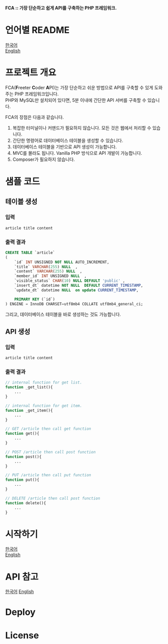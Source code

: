 **FCA :: 가장 단순하고 쉽게 API를 구축하는 PHP 프레임워크.**

# 언어별 README
[한국어](https://github.com/freetercoder/fca/blob/main/README.md)  
[English](https://github.com/freetercoder/fca/blob/main/docs/readme/en.md)

# 프로젝트 개요
FCA(**F**reeter **C**oder **A**PI)는 가장 단순하고 쉬운 방법으로 API를 구축할 수 있게 도와주는 PHP 프레임워크입니다.  
PHP와 MySQL만 설치되어 있다면, 5분 이내에 간단한 API 서버를 구축할 수 있습니다.  

FCA의 장점은 다음과 같습니다.

1. 복잡한 터미널이나 커맨드가 필요하지 않습니다. 모든 것은 웹에서 처리할 수 있습니다.
2. 간단한 명령어로 데이터베이스 테이블을 생성할 수 있습니다.
3. 데이터베이스 테이블을 기반으로 API 생성이 가능합니다.
4. MVC를 몰라도 됩니다. Vanilla PHP 방식으로 API 개발이 가능합니다.
5. Composer가 필요하지 않습니다.

# 샘플 코드
## 테이블 생성
### 입력
```sh
article title content
```
### 출력 결과
```SQL
CREATE TABLE `article` 
( 
    `id` INT UNSIGNED NOT NULL AUTO_INCREMENT,    
    `title` VARCHAR(255) NULL  ,
    `content` VARCHAR(255) NULL  ,
    `member_id` INT UNSIGNED NULL  ,
    `visible_status` CHAR(10) NULL DEFAULT 'public' ,
    `insert_dt` datetime NOT NULL  DEFAULT CURRENT_TIMESTAMP,
    `update_dt` datetime NULL  on update CURRENT_TIMESTAMP,

    PRIMARY KEY (`id`)
) ENGINE = InnoDB CHARSET=utf8mb4 COLLATE utf8mb4_general_ci;    
```
그리고, 데이터베이스 테이블을 바로 생성하는 것도 가능합니다.

## API 생성
### 입력
```sh
article title content
```
### 출력 결과
```PHP
// internal function for get list.
function _get_list(){
    ...
}

// internal function for get item.
function _get_item(){
    ...
}

// GET /article then call get function
function get(){
    ...
}

// POST /article then call post function
function post(){
    ...
}

// PUT /article then call put function
function put(){
    ...
}

// DELETE /article then call post function
function delete(){
    ...
}
```

# 시작하기
[한국어](https://github.com/freetercoder/fca/blob/main/docs/getting_started/ko.md)  
[English](https://github.com/freetercoder/fca/blob/main/docs/getting_started/en.md)

# API 참고
[한국어](https://github.com/freetercoder/fca/blob/main/docs/api_reference/ko.md)
[English](https://github.com/freetercoder/fca/blob/main/docs/api_reference/en.md)

# Deploy

# License